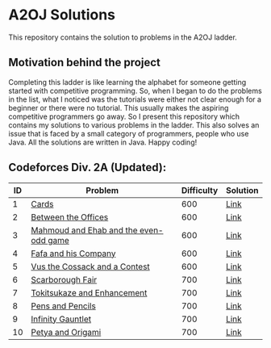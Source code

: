 # A2OJ Solutions
This repository contains the solution to problems in the A2OJ ladder. 
## Motivation behind the project
Completing this ladder is like learning the alphabet for someone getting started with competitive programming. So, when I began to do the problems in the list, what I noticed was the tutorials were either not clear enough for a beginner or there were no tutorial. This usually makes the aspiring competitive programmers go away. So I present this repository which contains my solutions to various problems in the ladder. This also solves an issue that is faced by a small category of programmers, people who use Java. All the solutions are written in Java. Happy coding!

## Codeforces Div. 2A (Updated):

| ID  | Problem | Difficulty  | Solution  |
| --- | --- | --- | --- |
1 | [Cards](http://codeforces.com/problemset/problem/1220/A) | 600 | [Link](https://github.com/udattam/A2OJ_Solutions/blob/main/Code/Cards.java)
2 |	[Between the Offices](http://codeforces.com/problemset/problem/867/A) |	600 | [Link](https://github.com/udattam/A2OJ_Solutions/blob/main/Code/BetweenTheOffices.java)
3	| [Mahmoud and Ehab and the even-odd game](http://codeforces.com/problemset/problem/959/A) | 600 |  [Link](https://github.com/udattam/A2OJ_Solutions/blob/main/Code/MahmoudAndEhabAndTheEvenOddGame.java)
4 |	[Fafa and his Company](http://codeforces.com/problemset/problem/935/A)  | 600 | [Link](https://github.com/udattam/A2OJ_Solutions/blob/main/Code/FafaAndHisCompany.java)
5 | [Vus the Cossack and a Contest](http://codeforces.com/problemset/problem/1186/A) | 600 | [Link](https://github.com/udattam/A2OJ_Solutions/blob/main/Code/VusTheCossackAndAContest.java)
6	| [Scarborough Fair](http://codeforces.com/problemset/problem/897/A)  | 700 | [Link](https://github.com/udattam/A2OJ_Solutions/blob/main/Code/ScarboroughFair.java)
7	| [Tokitsukaze and Enhancement](http://codeforces.com/problemset/problem/1191/A) | 700 | [Link](https://github.com/udattam/A2OJ_Solutions/blob/main/Code/TokitsukazeAndEnhancement.java)
8	| [Pens and Pencils](http://codeforces.com/problemset/problem/1244/A)	| 700 | [Link](https://github.com/udattam/A2OJ_Solutions/blob/main/Code/PensAndPencils.java)
9	| [Infinity Gauntlet](http://codeforces.com/problemset/problem/987/A) |	700 |  [Link](https://github.com/udattam/A2OJ_Solutions/blob/main/Code/InfinityGauntlet.java)
10  | [Petya and Origami](http://codeforces.com/problemset/problem/1080/A) | 700 | [Link](https://github.com/udattam/A2OJ_Solutions/blob/main/Code/PetyaAndOrigami.java)






<!--
11	|The Rank	700|
12	|Nastya Is Reading a Book|	700|
13	|Fingerprints|	700|
14	|Game	|700|
15	Choose Two Numbers	800
16	Ehab and another construction problem	800
17	Olympiad	800
18	Alex and a Rhombus	800
19	Maximum Square	800
20	Rounding	800
21	Angry Students	800
22	A pile of stones	800
23	Neko Finds Grapes	800
24	Eleven	800
25	Find Square	800
26	QAQ	800
27	Little C Loves 3 I	800
28	Sasha and Sticks	800
29	Equation	800
30	Keanu Reeves	800
31	Equality	800
32	Changing Volume	800
33	Friends Meeting	800
34	Love Triangle	800
35	Arpa and a research in Mexican wave	800
36	Stones	800
37	Compote	800
38	Coins	800
39	Left-handers, Right-handers and Ambidexters	900
40	Be Positive	900
41	Sasha and His Trip	900
42	Ropewalkers	900
43	Sonya and Hotels	900
44	Sushi for Two	900
45	Paint the Numbers	900
46	XORinacci	900
47	Snowball	900
48	Integer Points	900
49	Neverending competitions	900
50	A Serial Killer	900
51	Important Exam	900
52	The King's Race	900
53	Greed	900
54	Buying A House	900
55	Oath of the Night's Watch	1000
56	A Blend of Springtime	1000
57	Roman and Browser	1000
58	Protect Sheep	1000
59	Ehab Fails to Be Thanos	1000
60	Fake NP	1000
61	Stages	1000
62	Circle Metro	1000
63	Eating Soup	1000
64	Palindrome Dance	1000
65	Trip For Meal	1000
66	The Useless Toy	1000
67	Aramic script	1000
68	Diversity	1000
69	Beautiful String	1000
70	Single Push	1000
71	Anastasia and pebbles	1100
72	Drinks Choosing	1100
73	Div. 64	1100
74	Salem and Sticks	1100
75	Karen and Morning	1100
76	Unimodal Array	1100
77	Odds and Ends	1100
78	New Building for SIS	1100
79	Technogoblet of Fire	1100
80	Gotta Catch Em' All!	1100
81	Shell Game	1100
82	Feed the cat	1100
83	Snacktower	1200
84	Sweet Problem	1200
85	Row	1200
86	Alex and broken contest	1200
87	Jamie and Alarm Snooze	1200
88	Vladik and flights	1200
89	The Artful Expedient	1200
90	Check the string	1200
91	Optimal Currency Exchange	1300
92	Packets	1300
93	Single Wildcard Pattern Matching	1300
94	Tritonic Iridescence	1300
95	Lesha and array splitting	1300
96	The Monster	1300
97	Kirill And The Game	1300
98	Birthday	1300
99	Cloning Toys	1400
100	A Prank	1400
-->
